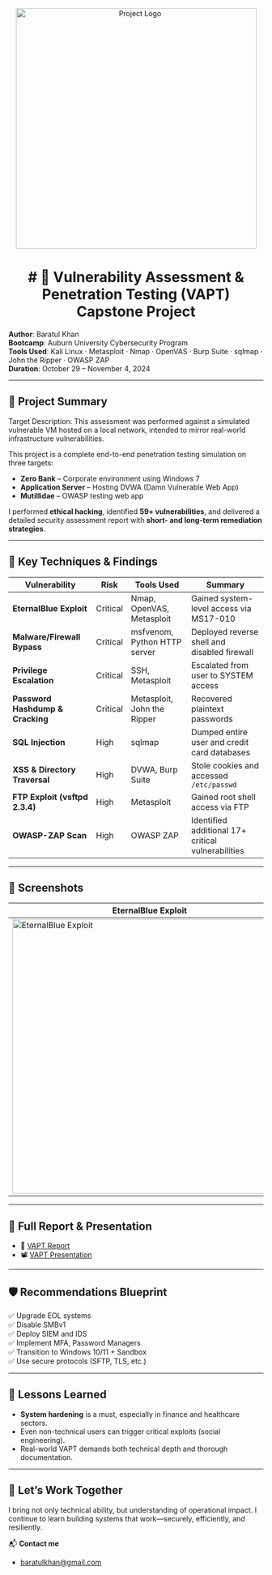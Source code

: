 <p align="center">
  <img width="475" <img width="542" src="https://github.com/user-attachments/assets/b7c860bc-a338-4714-bb16-265803099327" alt="Project Logo">
</p>
<h1 align="center"># 🔐 Vulnerability Assessment & Penetration Testing (VAPT) Capstone Project</h1>

**Author**: Baratul Khan  
**Bootcamp**: Auburn University Cybersecurity Program  
**Tools Used**: Kali Linux · Metasploit · Nmap · OpenVAS · Burp Suite · sqlmap · John the Ripper · OWASP ZAP  
**Duration**: October 29 – November 4, 2024

---

## 🚀 Project Summary

Target Description:
This assessment was performed against a simulated vulnerable VM hosted on a local network, intended to mirror real-world infrastructure vulnerabilities.

This project is a complete end-to-end penetration testing simulation on three targets:
- **Zero Bank** – Corporate environment using Windows 7
- **Application Server** – Hosting DVWA (Damn Vulnerable Web App)
- **Mutillidae** – OWASP testing web app

I performed **ethical hacking**, identified **59+ vulnerabilities**, and delivered a detailed security assessment report with **short- and long-term remediation strategies**.

---

## 🧪 Key Techniques & Findings

| Vulnerability | Risk | Tools Used | Summary |
|--------------|------|------------|---------|
| **EternalBlue Exploit** | Critical | Nmap, OpenVAS, Metasploit | Gained system-level access via MS17-010 |
| **Malware/Firewall Bypass** | Critical | msfvenom, Python HTTP server | Deployed reverse shell and disabled firewall |
| **Privilege Escalation** | Critical | SSH, Metasploit | Escalated from user to SYSTEM access |
| **Password Hashdump & Cracking** | Critical | Metasploit, John the Ripper | Recovered plaintext passwords |
| **SQL Injection** | High | sqlmap | Dumped entire user and credit card databases |
| **XSS & Directory Traversal** | High | DVWA, Burp Suite | Stole cookies and accessed `/etc/passwd` |
| **FTP Exploit (vsftpd 2.3.4)** | High | Metasploit | Gained root shell access via FTP |
| **OWASP-ZAP Scan** | High | OWASP ZAP | Identified additional 17+ critical vulnerabilities |

---

## 📸 Screenshots

| EternalBlue Exploit | SQL Injection | Firewall Disabled |
|---------------------|----------------|-------------------|
|<img width="542" alt="EternalBlue Exploit" src="https://github.com/user-attachments/assets/d7cf7445-f186-4adc-8b74-b728b5e39049" />|<img width="538" alt="SQLi and Blind SQLi" src="https://github.com/user-attachments/assets/8f7d9457-a9b3-44bf-84fa-c7c88c6d9ad5" />|<img width="538" alt="Firewall Malware Exploit" src="https://github.com/user-attachments/assets/baacbd7f-c436-4060-917a-4771ff816ada" />|

---

## 📄 Full Report & Presentation

- 🔗 [VAPT Report](https://docs.google.com/document/d/1TrqxvopnmeIL2_9bpp-SgwPA7Vt5VD6a/edit?usp=drive_link&ouid=117741780742856738115&rtpof=true&sd=true)
- 📽️ [VAPT Presentation](https://drive.google.com/file/d/1foTV3F6-uWhmnnk2vM1SukUaA96RMZ34/view?usp=drive_link) 

---

## 🛡️ Recommendations Blueprint

✅ Upgrade EOL systems  
✅ Disable SMBv1  
✅ Deploy SIEM and IDS  
✅ Implement MFA, Password Managers  
✅ Transition to Windows 10/11 + Sandbox  
✅ Use secure protocols (SFTP, TLS, etc.)

---

## 🧠 Lessons Learned

- **System hardening** is a must, especially in finance and healthcare sectors.  
- Even non-technical users can trigger critical exploits (social engineering).  
- Real-world VAPT demands both technical depth and thorough documentation.

---

## 🚀 Let’s Work Together

I bring not only technical ability, but understanding of operational impact. I continue to learn building systems that work—securely, efficiently, and resiliently.

📬 **Contact me**
- baratulkhan@gmail.com

